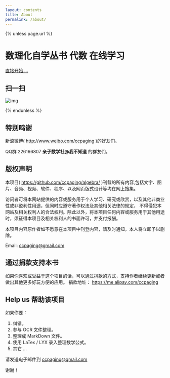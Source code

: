```yaml
---
layout: contents
title: About
permalink: /about/
---
```


{% unless page.url %}

数理化自学丛书 代数 在线学习
=====

[直接开始 ...](http://ccpaging.github.io/algebra/algebra.html)

扫一扫
----

![img](http://ccpaging.github.io/algebra/img/qrc.png) 

{% endunless %}

特别鸣谢
----

新浪微博( <http://www.weibo.com/ccpaging> )的好友们。

QQ群 226166807 **亲子数学社@我不知道** 的群友们。

版权声明
----
本项目( <https://github.com/ccpaging/algebra/> )刊载的所有内容,包括文字、图片、音频、视频、软件、程序、以及网页版式设计等均在网上搜集。

访问者可将本网站提供的内容或服务用于个人学习、研究或欣赏，以及其他非商业性或非盈利性用途，但同时应遵守著作权法及其他相关法律的规定，
不得侵犯本网站及相关权利人的合法权利。除此以外，将本项目任何内容或服务用于其他用途时，须征得本项目及相关权利人的书面许可，并支付报酬。

本项目内容原作者如不愿意在本项目中刊登内容，请及时通知，本人将立即予以删除。

Email: <ccpaging@gmail.com>

通过捐款支持本书
----
如果你喜欢或受益于这个项目的话，可以通过捐款的方式，支持作者继续更新或者做出其他更多好玩方便的应用。 
捐款地址： <https://me.alipay.com/ccpaging>

Help us 帮助该项目
----
如果你要：

1. 纠错。
2. 参与 OCR 文件整理。
3. 整理成 MarkDown 文件。
4. 使用 LaTex / LYX 录入整理数学公式。
5. 其它 ...

请发送电子邮件到 <ccpaging@gmail.com>

谢谢！
